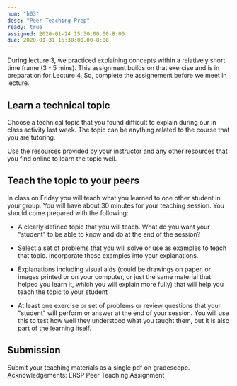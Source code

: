 ```yaml
---
num: "h03"
desc: "Peer-Teaching Prep"
ready: true 
assigned: 2020-01-24 15:30:00.00-8:00
due: 2020-01-31 15:30:00.00-8:00
---
```



During lecture 3, we practiced explaining concepts within a relatively short time frame (3 - 5 mins). This assignment builds on that exercise and is in preparation for Lecture 4. So, complete the assignement before we meet in lecture.

## Learn a technical topic

Choose a technical topic that you found difficult to explain during our in class activity last week. The topic can be anything related to the course that you are tutoring.

Use the resources provided by your instructor and any other resources that you find online to learn the topic well.


## Teach the topic to your peers

In class on Friday you will teach what you learned to one other student in your group.  You will have about 30 minutes for your teaching session.  You should come prepared with the following:

* A clearly defined topic that you will teach.  What do you want your "student" to be able to know and do at the end of the session? 

* Select a set of problems that you will solve or use as examples to teach that topic. Incorporate those examples into your explanations.

* Explanations including visual aids (could be drawings on paper, or images printed or on your computer, or just the same material that helped you learn it, which you will explain more fully) that will help you teach the topic to your student

* At least one exercise or set of problems or review questions that your "student" will perform or answer at the end of your session.  You will use this to test how well they understood what you taught them, but it is also part of the learning itself.


## Submission
Submit your teaching materials as a single pdf on gradescope.
Acknowledgements: ERSP Peer Teaching Assignment
